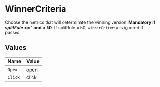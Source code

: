 # WinnerCriteria

Choose the metrics that will determinate the winning version. **Mandatory if _splitRule_ >= 1 and < 50**. If splitRule = 50, `winnerCriteria` is ignored if passed



## Values

| Name    | Value   |
| ------- | ------- |
| `Open`  | open    |
| `Click` | click   |